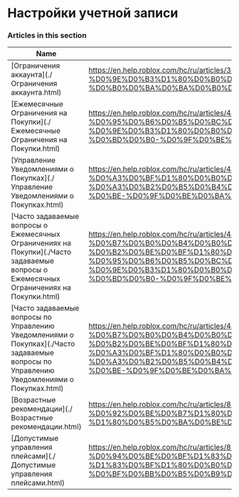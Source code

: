# Настройки учетной записи  
### Articles in this section
Name|URL
-|-
[Ограничения аккаунта](./Ограничения аккаунта.html) |https://en.help.roblox.com/hc/ru/articles/360000375686-%D0%9E%D0%B3%D1%80%D0%B0%D0%BD%D0%B8%D1%87%D0%B5%D0%BD%D0%B8%D1%8F-%D0%B0%D0%BA%D0%BA%D0%B0%D1%83%D0%BD%D1%82%D0%B0
[Ежемесячные Ограничения на Покупки](./Ежемесячные Ограничения на Покупки.html) |https://en.help.roblox.com/hc/ru/articles/4409125091348-%D0%95%D0%B6%D0%B5%D0%BC%D0%B5%D1%81%D1%8F%D1%87%D0%BD%D1%8B%D0%B5-%D0%9E%D0%B3%D1%80%D0%B0%D0%BD%D0%B8%D1%87%D0%B5%D0%BD%D0%B8%D1%8F-%D0%BD%D0%B0-%D0%9F%D0%BE%D0%BA%D1%83%D0%BF%D0%BA%D0%B8
[Управление Уведомлениями о Покупках](./Управление Уведомлениями о Покупках.html) |https://en.help.roblox.com/hc/ru/articles/4409139163412-%D0%A3%D0%BF%D1%80%D0%B0%D0%B2%D0%BB%D0%B5%D0%BD%D0%B8%D0%B5-%D0%A3%D0%B2%D0%B5%D0%B4%D0%BE%D0%BC%D0%BB%D0%B5%D0%BD%D0%B8%D1%8F%D0%BC%D0%B8-%D0%BE-%D0%9F%D0%BE%D0%BA%D1%83%D0%BF%D0%BA%D0%B0%D1%85
[Часто задаваемые вопросы о Ежемесячных Ограничениях на Покупки](./Часто задаваемые вопросы о Ежемесячных Ограничениях на Покупки.html) |https://en.help.roblox.com/hc/ru/articles/4409558125460-%D0%A7%D0%B0%D1%81%D1%82%D0%BE-%D0%B7%D0%B0%D0%B4%D0%B0%D0%B2%D0%B0%D0%B5%D0%BC%D1%8B%D0%B5-%D0%B2%D0%BE%D0%BF%D1%80%D0%BE%D1%81%D1%8B-%D0%BE-%D0%95%D0%B6%D0%B5%D0%BC%D0%B5%D1%81%D1%8F%D1%87%D0%BD%D1%8B%D1%85-%D0%9E%D0%B3%D1%80%D0%B0%D0%BD%D0%B8%D1%87%D0%B5%D0%BD%D0%B8%D1%8F%D1%85-%D0%BD%D0%B0-%D0%9F%D0%BE%D0%BA%D1%83%D0%BF%D0%BA%D0%B8
[Часто задаваемые вопросы по Управлению Уведомлениями о Покупках](./Часто задаваемые вопросы по Управлению Уведомлениями о Покупках.html) |https://en.help.roblox.com/hc/ru/articles/4409296123796-%D0%A7%D0%B0%D1%81%D1%82%D0%BE-%D0%B7%D0%B0%D0%B4%D0%B0%D0%B2%D0%B0%D0%B5%D0%BC%D1%8B%D0%B5-%D0%B2%D0%BE%D0%BF%D1%80%D0%BE%D1%81%D1%8B-%D0%BF%D0%BE-%D0%A3%D0%BF%D1%80%D0%B0%D0%B2%D0%BB%D0%B5%D0%BD%D0%B8%D1%8E-%D0%A3%D0%B2%D0%B5%D0%B4%D0%BE%D0%BC%D0%BB%D0%B5%D0%BD%D0%B8%D1%8F%D0%BC%D0%B8-%D0%BE-%D0%9F%D0%BE%D0%BA%D1%83%D0%BF%D0%BA%D0%B0%D1%85
[Возрастные рекомендации](./Возрастные рекомендации.html) |https://en.help.roblox.com/hc/ru/articles/8862768451604-%D0%92%D0%BE%D0%B7%D1%80%D0%B0%D1%81%D1%82%D0%BD%D1%8B%D0%B5-%D1%80%D0%B5%D0%BA%D0%BE%D0%BC%D0%B5%D0%BD%D0%B4%D0%B0%D1%86%D0%B8%D0%B8
[Допустимые управления плейсами](./Допустимые управления плейсами.html) |https://en.help.roblox.com/hc/ru/articles/8863284850196-%D0%94%D0%BE%D0%BF%D1%83%D1%81%D1%82%D0%B8%D0%BC%D1%8B%D0%B5-%D1%83%D0%BF%D1%80%D0%B0%D0%B2%D0%BB%D0%B5%D0%BD%D0%B8%D1%8F-%D0%BF%D0%BB%D0%B5%D0%B9%D1%81%D0%B0%D0%BC%D0%B8